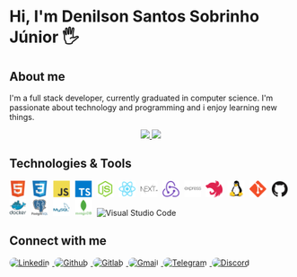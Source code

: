 <h1>Hi, I'm Denilson Santos Sobrinho Júnior 🖐</h1>

<h2>About me</h2>

I'm a full stack developer, currently graduated in computer science. I'm passionate about technology and programming and i enjoy learning new things.

<div align="center">
  <a href="https://github.com/denilsonssj">
  <img height="180em" src="https://github-readme-stats.vercel.app/api?username=denilsonssj&show_icons=true&theme=dark&include_all_commits=true&count_private=true"/>
  <img height="180em" src="https://github-readme-stats.vercel.app/api/top-langs/?username=denilsonssj&layout=compact&langs_count=7&theme=dark"/>
  </a>
</div>

<h2>Technologies & Tools</h2>

<div id="languages-and-tools">
    <img src="https://raw.githubusercontent.com/devicons/devicon/master/icons/html5/html5-original.svg" alt="Javascript" width="30px" height="30px" style="margin-right: 5px;">
    <img src="https://raw.githubusercontent.com/devicons/devicon/master/icons/css3/css3-original.svg" alt="Javascript" width="30px" height="30px" style="margin-right: 5px;">
    <img src="https://raw.githubusercontent.com/devicons/devicon/master/icons/javascript/javascript-original.svg" alt="Javascript" width="30px" height="30px" style="margin-right: 5px;">
    <img src="https://raw.githubusercontent.com/devicons/devicon/master/icons/typescript/typescript-original.svg" alt="Typescript" width="30px" height="30px" style="margin-right: 5px;">
    <img src="https://raw.githubusercontent.com/devicons/devicon/master/icons/nodejs/nodejs-plain.svg" alt="Node.js" width="30px" height="30px" style="margin-right: 5px;">
    <img src="https://raw.githubusercontent.com/devicons/devicon/master/icons/react/react-original.svg" alt="React" width="30px" height="30px" style="margin-right: 5px;">
    <img src="https://raw.githubusercontent.com/devicons/devicon/master/icons/nextjs/nextjs-original-wordmark.svg" alt="Next.js" width="30px" height="30px" style="margin-right: 5px;">
    <img src="https://raw.githubusercontent.com/devicons/devicon/master/icons/redux/redux-original.svg" alt="Redux" width="30px" height="30px" style="margin-right: 5px;">
    <img src="https://raw.githubusercontent.com/devicons/devicon/master/icons/express/express-original-wordmark.svg" alt="Redux" width="30px" height="30px" style="margin-right: 5px;">
    <img src="https://raw.githubusercontent.com/devicons/devicon/master/icons/nestjs/nestjs-plain.svg" alt="Nest.js" width="30px" height="30px" style="margin-right: 5px;">
    <img src="https://raw.githubusercontent.com/devicons/devicon/master/icons/linux/linux-original.svg" alt="Linux" width="30px" height="30px" style="margin-right: 5px;">
    <img src="https://raw.githubusercontent.com/devicons/devicon/master/icons/git/git-original.svg" alt="Git" width="30px" height="30px" style="margin-right: 5px;">
    <img src="https://raw.githubusercontent.com/devicons/devicon/master/icons/github/github-original.svg" alt="Github" width="30px" height="30px" style="margin-right: 5px;">
    <img src="https://raw.githubusercontent.com/devicons/devicon/master/icons/docker/docker-original-wordmark.svg" alt="Docker" width="30px" height="30px" style="margin-right: 5px;">
    <img src="https://raw.githubusercontent.com/devicons/devicon/master/icons/postgresql/postgresql-original-wordmark.svg" alt="PostgreSQL" width="30px" height="30px" style="margin-right: 5px;">
    <img src="https://raw.githubusercontent.com/devicons/devicon/master/icons/mysql/mysql-plain-wordmark.svg" alt="MySQL" width="30px" height="30px" style="margin-right: 5px;">
    <img src="https://raw.githubusercontent.com/devicons/devicon/master/icons/mongodb/mongodb-plain-wordmark.svg" alt="MongoDB" width="30px" height="30px" style="margin-right: 5px;">
    <img src="https://upload.wikimedia.org/wikipedia/commons/9/9a/Visual_Studio_Code_1.35_icon.svg" alt="Visual Studio Code" width="30px" height="30px" style="margin-right: 5px;">
</div>

<h2>Connect with me</h2>

<div class="social-badges">
    <a href="https://www.linkedin.com/in/denilsonssj">
        <img class="social-badge-item" src="https://img.shields.io/badge/LinkedIn-0077B5?style=for-the-badge&logo=linkedin&logoColor=white" alt="Linkedin" style="margin-right: 5px; border-radius: 20px;">
    </a>
    <a href="https://github.com/denilsonssj">
        <img class="social-badge-item" src="https://img.shields.io/badge/GitHub-100000?style=for-the-badge&logo=github&logoColor=white" alt="Github" style="margin-right: 5px; border-radius: 20px;">
    </a>
    <a href="https://gitlab.com/denilsonssj">
        <img class="social-badge-item" src="https://img.shields.io/badge/GitLab-330F63?style=for-the-badge&logo=gitlab&logoColor=white" alt="Gitlab" style="margin-right: 5px; border-radius: 20px;">
    </a>
    <a href="mailto:dssjunior98@gmail.com/">
        <img class="social-badge-item" src="https://img.shields.io/badge/Gmail-D14836?style=for-the-badge&logo=gmail&logoColor=white" alt="Gmail" style="margin-right: 5px; border-radius: 20px;">
    </a>
    <a href="t.me/denilsonssj">
        <img class="social-badge-item" src="https://img.shields.io/badge/Telegram-2CA5E0?style=for-the-badge&logo=telegram&logoColor=white" alt="Telegram" style="margin-right: 5px; border-radius: 20px;">
    </a>
    <a href="https://discordapp.com/users/denilsonssj#1832">
        <img class="social-badge-item" src="https://img.shields.io/badge/Discord-7289DA?style=for-the-badge&logo=discord&logoColor=white" alt="Discord" style="margin-right: 5px; border-radius: 20px;">
    </a>
</div>
